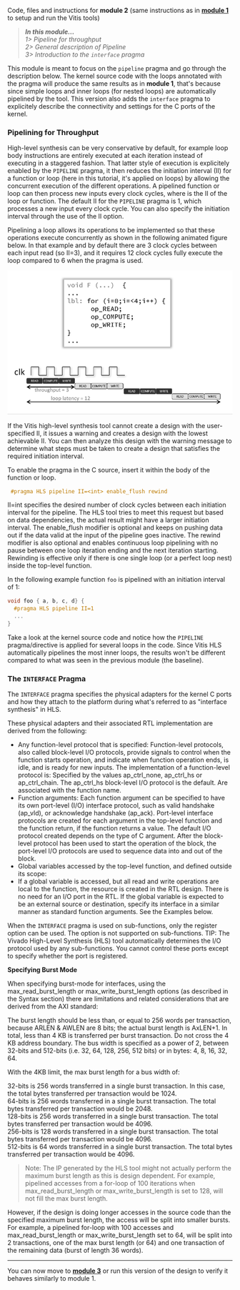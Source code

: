 Code, files and instructions for **module 2** (same instructions as in [<b>module 1</b>](../module1_baseline) to setup and run the Vitis tools)

> **_In this module..._**  
_1> Pipeline for throughput_  
_2> General description of Pipeline_  
_3> Introduction to the <code>interface</code> pragma_

This module is meant to focus on the <code>pipeline</code> pragma and go through the description below.
The kernel source code with the loops annotated with the pragma will produce the same results as in **module 1**, that's because since simple loops and inner loops (for nested loops) are automatically pipelined by the tool. This version also adds the <code>interface</code> pragma to explicitely describe the connectivity and settings for the C ports of the kernel.

### Pipelining for Throughput
High-level synthesis can be very conservative by default, for example loop body instructions are entirely executed at each iteration instead of executing in a staggered fashion.  That latter style of execution is explicitely enabled by the <code>PIPELINE</code> pragma, it then reduces the initiation interval (II) for a function or loop (here in this tutorial, it's applied on loops) by allowing the concurrent execution of the different operations.
A pipelined function or loop can then process new inputs every <N> clock cycles, where <N> is the II of the loop or function. The default II for the <code>PIPELINE</code> pragma is 1, which processes a new input every clock cycle. You can also specify the initiation interval through the use of the II option.

Pipelining a loop allows its operations to be implemented so that these operations execute concurrently as shown in the following animated figure below. In that example and by default there are 3 clock cycles between each input read (so II=3), and it requires 12 clock cycles fully execute the loop compared to 6 when the pragma is used.

![Pipeline](../images/anim_pipeline.gif)

If the Vitis high-level synthesis tool cannot create a design with the user-specified II, it issues a warning and creates a design with the lowest achievable II.
You can then analyze this design with the warning message to determine what steps must be taken to create a design that satisfies the required initiation interval.

To enable the pragma in the C source, insert it within the body of the function or loop.
```cpp
 #pragma HLS pipeline II=<int> enable_flush rewind
```
II=int specifies the desired number of clock cycles between each  initiation interval for the pipeline. The HLS tool tries to meet this request but based on data dependencies, the actual result might have a larger initiation interval. The enable_flush modifier is optional and keeps on pushing data out if the data valid at the input of the pipeline goes inactive. The rewind modifier is also optional and enables continuous loop pipelining with no pause between one loop iteration ending and the next iteration starting. Rewinding is effective only if there is one single loop (or a perfect loop nest) inside the top-level function. 

In the following example function <code>foo</code> is pipelined with an initiation interval of 1:
```cpp
void foo { a, b, c, d} {
  #pragma HLS pipeline II=1
  ...
}
```
Take a look at the kernel source code and notice how the <code>PIPELINE</code> pragma/directive is applied for several loops in the code.
Since Vitis HLS automatically pipelines the most inner loops, the results won't be different compared to what was seen in the previous module (the baseline).

### The <code>INTERFACE</code> Pragma

The <code>INTERFACE</code> pragma specifies the physical adapters for the kernel C ports and how they attach to the platform during what's referred to as "interface synthesis" in HLS.

These physical adapters and their associated RTL implementation are derived from the following:

 - Any function-level protocol that is specified: Function-level protocols, also called block-level I/O protocols, provide signals to control when the function starts operation, and indicate when function operation ends, is idle, and is ready for new inputs. The implementation of a function-level protocol is: Specified by the <mode> values ap_ctrl_none, ap_ctrl_hs or ap_ctrl_chain. The ap_ctrl_hs block-level I/O protocol is the default. Are associated with the function name.
 - Function arguments: Each function argument can be specified to have its own port-level (I/O) interface protocol, such as valid handshake (ap_vld), or acknowledge handshake (ap_ack). Port-level interface protocols are created for each argument in the top-level function and the function return, if the function returns a value. The default I/O protocol created depends on the type of C argument. After the block-level protocol has been used to start the operation of the block, the port-level I/O protocols are used to sequence data into and out of the block.
 - Global variables accessed by the top-level function, and defined outside its scope:  
 - If a global variable is accessed, but all read and write operations are local to the function, the resource is created in the RTL design. There is no need for an I/O port in the RTL. If the global variable is expected to be an external source or destination, specify its interface in a similar manner as standard function arguments. See the Examples below.

When the <code>INTERFACE</code> pragma is used on sub-functions, only the register option can be used. The <mode> option is not supported on sub-functions.
TIP: The Vivado High-Level Synthesis (HLS) tool automatically determines the I/O protocol used by any sub-functions. You cannot control these ports except to specify whether the port is registered.

**Specifying Burst Mode**

When specifying burst-mode for interfaces, using the max_read_burst_length or max_write_burst_length options (as described in the Syntax section) there are limitations and related considerations that are derived from the AXI standard:

The burst length should be less than, or equal to 256 words per transaction, because ARLEN & AWLEN are 8 bits; the actual burst length is AxLEN+1.
    In total, less than 4 KB is transferred per burst transaction.
    Do not cross the 4 KB address boundary.
    The bus width is specified as a power of 2, between 32-bits and 512-bits (i.e. 32, 64, 128, 256, 512 bits) or in bytes: 4, 8, 16, 32, 64.

With the 4KB limit, the max burst length for a bus width of:

32-bits is 256 words transferred in a single burst transaction. In this case, the total bytes transferred per transaction would be 1024.  
64-bits is 256 words transferred in a single burst transaction. The total bytes transferred per transaction would be 2048.  
128-bits is 256 words transferred in a single burst transaction. The total bytes transferred per transaction would be 4096.  
256-bits is 128 words transferred in a single burst transaction. The total bytes transferred per transaction would be 4096.  
512-bits is 64 words transferred in a single burst transaction. The total bytes transferred per transaction would be 4096.  

> Note: The IP generated by the HLS tool might not actually perform the maximum burst length as this is design dependent. For example, pipelined accesses from a for-loop of 100 iterations when max_read_burst_length or max_write_burst_length is set to 128, will not fill the max burst length.

However, if the design is doing longer accesses in the source code than the specified maximum burst length, the access will be split into smaller bursts. For example, a pipelined for-loop with 100 accesses and max_read_burst_length or max_write_burst_length set to 64, will be split into 2 transactions, one of the max burst length (or 64) and one transaction of the remaining data (burst of length 36 words).

---

You can now move to [<b>module 3</b>](../module3_datatype) or run this version of the design to verify it behaves similarly to module 1.
